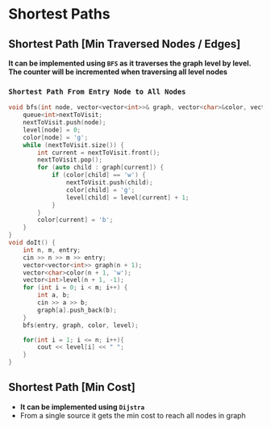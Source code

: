 # Shortest Paths
## Shortest Path [Min Traversed Nodes / Edges]
**It can be implemented using `BFS` as it traverses the graph level by level. The counter will be incremented when traversing all level nodes**

### **`Shortest Path From Entry Node to All Nodes`**
```cpp
void bfs(int node, vector<vector<int>>& graph, vector<char>&color, vector<int>&level) {
    queue<int>nextToVisit;
    nextToVisit.push(node);
    level[node] = 0;
    color[node] = 'g';
    while (nextToVisit.size()) {
        int current = nextToVisit.front();
        nextToVisit.pop();
        for (auto child : graph[current]) {
            if (color[child] == 'w') {
                nextToVisit.push(child);
                color[child] = 'g';
                level[child] = level[current] + 1;
            }
        }
        color[current] = 'b';
    }
}
void doIt() {
    int n, m, entry;
    cin >> n >> m >> entry;
    vector<vector<int>> graph(n + 1);
    vector<char>color(n + 1, 'w');
    vector<int>level(n + 1, -1);
    for (int i = 0; i < m; i++) {
        int a, b;
        cin >> a >> b;
        graph[a].push_back(b);
    }
    bfs(entry, graph, color, level);

    for(int i = 1; i <= n; i++){
        cout << level[i] << " ";
    }
}
```
## Shortest Path [Min Cost]
- **It can be implemented using `Dijstra`**
- From a single source it gets the min cost to reach all nodes in graph
